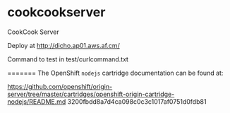 cookcookserver
==============

CookCook Server


Deploy at http://dicho.ap01.aws.af.cm/

Command to test in test/curlcommand.txt


=======
The OpenShift `nodejs` cartridge documentation can be found at:

https://github.com/openshift/origin-server/tree/master/cartridges/openshift-origin-cartridge-nodejs/README.md
3200fbdd8a7d4ca098c0c3c1017af0751d0fdb81
